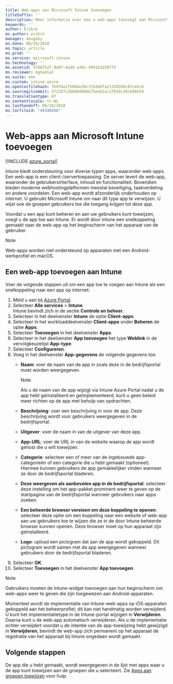 ```yaml
---
title: Web-apps aan Microsoft Intune toevoegen
titleSuffix: ''
description: Meer informatie over hoe u web-apps toevoegt aan Microsoft Intune.
keywords: ''
author: Erikre
ms.author: erikre
manager: dougeby
ms.date: 09/10/2018
ms.topic: article
ms.prod: ''
ms.service: microsoft-intune
ms.technology: ''
ms.assetid: 5f08752f-0e87-4ad9-a34c-4991b3150775
ms.reviewer: mghadial
ms.suite: ems
ms.custom: intune-azure
ms.openlocfilehash: 7e974a17506be36c725dddfa21329269c8fcebc8
ms.sourcegitcommit: 572287c3bb0020b6b75e4e2ac27019c20c699159
ms.translationtype: HT
ms.contentlocale: nl-NL
ms.lasthandoff: 09/10/2018
ms.locfileid: "44340266"
---
```

# <a name="add-web-apps-to-microsoft-intune"></a>Web-apps aan Microsoft Intune toevoegen

[!INCLUDE [azure_portal](./includes/azure_portal.md)]

Intune biedt ondersteuning voor diverse typen apps, waaronder web-apps. Een web-app is een client-/servertoepassing. De server levert de web-app, waaronder de gebruikersinterface, inhoud en functionaliteit. Bovendien bieden moderne webhostingplatformen meestal beveiliging, taakverdeling en andere voordelen. Een web-app wordt afzonderlijk onderhouden op internet. U gebruikt Microsoft Intune om naar dit type app te verwijzen. U wijst ook de groepen gebruikers toe die toegang krijgen tot deze app. 

Voordat u een app kunt beheren en aan uw gebruikers kunt toewijzen, voegt u de app toe aan Intune. Er wordt door Intune een snelkoppeling gemaakt naar de web-app op het beginscherm van het apparaat van de gebruiker.

> [!Note]
> Web-apps worden niet ondersteund op apparaten met een Android-werkprofiel en macOS.

## <a name="add-a-web-app-to-intune"></a>Een web-app toevoegen aan Intune
Voer de volgende stappen uit om een app toe te voegen aan Intune als een snelkoppeling naar een app op internet:

1. Meld u aan bij [Azure Portal](https://portal.azure.com).
2. Selecteer **Alle services** > **Intune**.  
    Intune bevindt zich in de sectie **Controle en beheer**.
3. Selecteer in het deelvenster **Intune** de optie **Client-apps**.
4. Selecteer in het workloaddeelvenster **Client-apps** onder **Beheren** de optie **Apps**.
5. Selecteer **Toevoegen** in het deelvenster **Apps**.
6. Selecteer in het deelvenster **App toevoegen** het type **Weblink** in de vervolgkeuzelijst **App-type**.
7. Selecteer **Configureren**.
8. Voeg in het deelvenster **App-gegevens** de volgende gegevens toe:
    - **Naam**: voer de naam van de app in zoals deze in de bedrijfsportal moet worden weergegeven. 
    
        > [!NOTE]
        > Als u de naam van de app wijzigt via Intune Azure Portal nadat u de app hebt geïnstalleerd en geïmplementeerd, kunt u geen beleid meer richten op de app met behulp van opdrachten.
    
    - **Beschrijving**: voer een beschrijving in voor de app. Deze beschrijving wordt voor gebruikers weergegeven in de bedrijfsportal.
    - **Uitgever**: voer de naam in van de uitgever van deze app.
    - **App-URL**: voer de URL in van de website waarop de app wordt gehost die u wilt toewijzen.
    - **Categorie**: selecteer een of meer van de ingebouwde app-categorieën of een categorie die u hebt gemaakt (optioneel). Hiermee kunnen gebruikers de app gemakkelijker vinden wanneer ze door de bedrijfsportal bladeren.
    - **Deze weergeven als aanbevolen app in de bedrijfsportal**: selecteer deze instelling om het app-pakket prominent weer te geven op de startpagina van de bedrijfsportal wanneer gebruikers naar apps zoeken.
    - **Een beheerde browser vereisen om deze koppeling te openen**: selecteer deze optie om een koppeling naar een website of web-app aan uw gebruikers toe te wijzen die ze in de door Intune beheerde browser kunnen openen. Deze browser moet op hun apparaat zijn geïnstalleerd.
    - **Logo**: upload een pictogram dat aan de app wordt gekoppeld. Dit pictogram wordt samen met de app weergegeven wanneer gebruikers door de bedrijfsportal bladeren.
9. Selecteer **OK**.
10. Selecteer **Toevoegen** in het deelvenster **App toevoegen**.

> [!Note]
> Gebruikers moeten de Intune-widget toevoegen aan hun beginscherm om web-apps weer te geven die zijn toegewezen aan Android-apparaten.
>
> Momenteel wordt de implementatie van Intune-web-apps op iOS-apparaten gekoppeld aan het beheerprofiel; dit kan niet handmatig worden verwijderd. U kunt het implementatietype in de Intune-portal wijzigen in **Verwijderen**. Daarna kunt u de web-app automatisch verwijderen. Als u de implementatie echter verwijdert voordat u de intentie van de app-toewijzing hebt gewijzigd in **Verwijderen**, bevindt de web-app zich permanent op het apparaat de registratie van het apparaat bij Intune ongedaan wordt gemaakt.

## <a name="next-steps"></a>Volgende stappen

De app die u hebt gemaakt, wordt weergegeven in de lijst met apps waar u de app kunt toewijzen aan de groepen die u selecteert. Zie [Apps aan groepen toewijzen](apps-deploy.md) voor hulp. 

